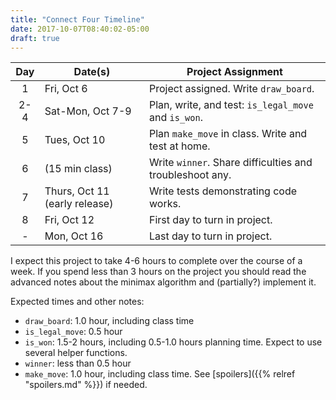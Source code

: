 ```yaml
---
title: "Connect Four Timeline"
date: 2017-10-07T08:40:02-05:00
draft: true
---
```


| Day | Date(s) | Project Assignment  |
|:---:|---------|---------------------|
| 1   | Fri, Oct 6| Project assigned. Write `draw_board`. |
| 2-4 | Sat-Mon, Oct 7-9 | Plan, write, and test: `is_legal_move` and `is_won`. |
| 5   | Tues, Oct 10  | Plan `make_move` in class. Write and test at home. |
| 6   | (15 min class)| Write `winner`. Share difficulties and troubleshoot any. |
| 7   | Thurs, Oct 11 (early release)| Write tests demonstrating code works. |
| 8   | Fri, Oct 12   | First day to turn in project. |
| -   | Mon, Oct 16   | Last day to turn in project. |

I expect this project to take 4-6 hours to complete over the course of
a week. If you spend less than 3 hours on the project you should read
the advanced notes about the minimax algorithm and (partially?)
implement it.

Expected times and other notes:

* `draw_board`: 1.0 hour, including class time
* `is_legal_move`: 0.5 hour
* `is_won`: 1.5-2 hours, including 0.5-1.0 hours planning time.
Expect to use several helper functions.
* `winner`: less than 0.5 hour
* `make_move`: 1.0 hour, including class time. See [spoilers]({{% relref "spoilers.md" %}}) if needed.


